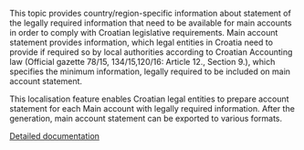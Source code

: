This topic provides country/region-specific information about statement of the legally required information that need to be available for main accounts in order to comply with Croatian legislative requirements. Main account statement provides information, which legal entities in Croatia need to provide if required so by local authorities according to Croatian Accounting law (Official gazette 78/15, 134/15,120/16: Article 12., Section 9.), which specifies the minimum information, legally required to be included on main account statement.

This localisation feature enables Croatian legal entities to prepare account statement for each Main account with legally required information. After the generation, main account statement can be exported to various formats.

[Detailed documentation](https://adacta.sharepoint.com/:w:/r/sites/ERP-Product-Development/Shared%20Documents/D365FO%20Localization%20documentation/D365O%20LOC_HR%20Main%20account%20statement.docx?d=w752c1ecfdb8741659850627127464fbc&csf=1&e=6w1AXC)